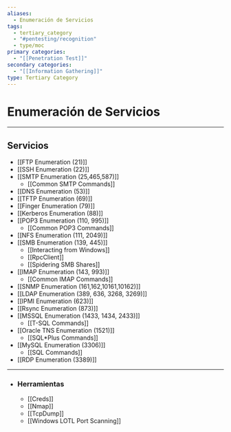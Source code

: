 ```yaml
---
aliases:
  - Enumeración de Servicios
tags:
  - tertiary_category
  - "#pentesting/recognition"
  - type/moc
primary categories:
  - "[[Penetration Test]]"
secondary categories:
  - "[[Information Gathering]]"
type: Tertiary Category
---
```

# Enumeración de Servicios

***

## Servicios

-  [[FTP Enumeration (21)]]
-  [[SSH Enumeration (22)]]
-  [[SMTP Enumeration (25,465,587)]]
	- [[Common SMTP Commands]]
-  [[DNS Enumeration (53)]]
-  [[TFTP Enumeration (69)]]
-  [[Finger Enumeration (79)]]
-  [[Kerberos Enumeration (88)]]
-  [[POP3 Enumeration (110, 995)]]
	- [[Common POP3 Commands]]
-  [[NFS Enumeration (111, 2049)]]
-  [[SMB Enumeration (139, 445)]]
	- [[Interacting from Windows]]
	- [[RpcClient]]
	- [[Spidering SMB Shares]]
-  [[IMAP Enumeration (143, 993)]]
	- [[Common IMAP Commands]]
-  [[SNMP Enumeration (161,162,10161,10162)]]
-  [[LDAP Enumeration (389, 636, 3268, 3269)]]
-  [[IPMI Enumeration (623)]]
-  [[Rsync Enumeration (873)]]
-  [[MSSQL Enumeration (1433, 1434, 2433)]]
	- [[T-SQL Commands]]
-  [[Oracle TNS Enumeration (1521)]]
	- [[SQL*Plus Commands]]
-  [[MySQL Enumeration (3306)]]
	- [[SQL Commands]]
-  [[RDP Enumeration (3389)]]


***

- ### Herramientas 
	- [[Creds]]
	- [[Nmap]]
	- [[TcpDump]]
	- [[Windows LOTL Port Scanning]]
